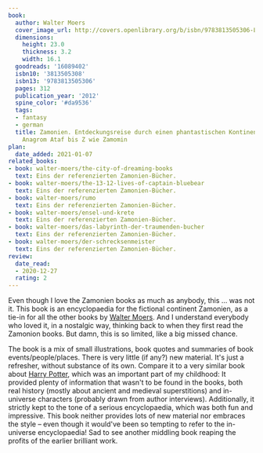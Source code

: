```yaml
---
book:
  author: Walter Moers
  cover_image_url: http://covers.openlibrary.org/b/isbn/9783813505306-L.jpg
  dimensions:
    height: 23.0
    thickness: 3.2
    width: 16.1
  goodreads: '16089402'
  isbn10: '3813505308'
  isbn13: '9783813505306'
  pages: 312
  publication_year: '2012'
  spine_color: '#da9536'
  tags:
  - fantasy
  - german
  title: Zamonien. Entdeckungsreise durch einen phantastischen Kontinent. Von A wie
    Anagrom Ataf bis Z wie Zamomin
plan:
  date_added: 2021-01-07
related_books:
- book: walter-moers/the-city-of-dreaming-books
  text: Eins der referenzierten Zamonien-Bücher.
- book: walter-moers/the-13-12-lives-of-captain-bluebear
  text: Eins der referenzierten Zamonien-Bücher.
- book: walter-moers/rumo
  text: Eins der referenzierten Zamonien-Bücher.
- book: walter-moers/ensel-und-krete
  text: Eins der referenzierten Zamonien-Bücher.
- book: walter-moers/das-labyrinth-der-traumenden-bucher
  text: Eins der referenzierten Zamonien-Bücher.
- book: walter-moers/der-schrecksenmeister
  text: Eins der referenzierten Zamonien-Bücher.
review:
  date_read:
  - 2020-12-27
  rating: 2
---
```


Even though I love the Zamonien books as much as anybody, this … was not it. This book is an encyclopaedia for the
fictional continent Zamonien, as a tie-in for all the other books by [Walter
Moers](https://books.rixx.de/walter-moers/). And I understand everybody who loved it, in a nostalgic way, thinking back
to when they first read the Zamonion books. But damn, this is so limited, like a big missed chance.

The book is a mix of small illustrations, book quotes and summaries of book events/people/places. There is very little
(if any?) new material. It's just a refresher, without substance of its own. Compare it to a very similar book about
[Harry Potter](https://www.amazon.de/Das-rund-Harry-Potter-Lexikon/dp/3896022806), which was an important part of my
childhood: It provided plenty of information that wasn't to be found in the books, both real history (mostly about
ancient and medieval superstitions) and in-universe characters (probably drawn from author interviews). Additionally, it
strictly kept to the tone of a serious encyclopaedia, which was both fun and impressive. This book neither provides lots
of new material nor embraces the style – even though it would've been so tempting to refer to the in-universe
encyclopaedia! Sad to see another middling book reaping the profits of the earlier brilliant work.
